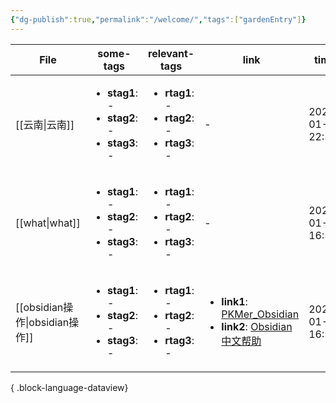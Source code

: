 ```yaml
---
{"dg-publish":true,"permalink":"/welcome/","tags":["gardenEntry"]}
---
```



| File                          | some-tags                                                                            | relevant-tags                                                                        | link                                                                                                                                                                          | time             |
| ----------------------------- | ------------------------------------------------------------------------------------ | ------------------------------------------------------------------------------------ | ----------------------------------------------------------------------------------------------------------------------------------------------------------------------------- | ---------------- |
| [[云南\|云南]]                 | <ul><li><b>stag1</b>: \-</li><li><b>stag2</b>: \-</li><li><b>stag3</b>: \-</li></ul> | <ul><li><b>rtag1</b>: \-</li><li><b>rtag2</b>: \-</li><li><b>rtag3</b>: \-</li></ul> | \-                                                                                                                                                                            | 2025-01-30 22:59 |
| [[what\|what]]             | <ul><li><b>stag1</b>: \-</li><li><b>stag2</b>: \-</li><li><b>stag3</b>: \-</li></ul> | <ul><li><b>rtag1</b>: \-</li><li><b>rtag2</b>: \-</li><li><b>rtag3</b>: \-</li></ul> | \-                                                                                                                                                                            | 2025-01-27 16:57 |
| [[obsidian操作\|obsidian操作]] | <ul><li><b>stag1</b>: \-</li><li><b>stag2</b>: \-</li><li><b>stag3</b>: \-</li></ul> | <ul><li><b>rtag1</b>: \-</li><li><b>rtag2</b>: \-</li><li><b>rtag3</b>: \-</li></ul> | <ul><li><b>link1</b>: [PKMer_Obsidian](https://pkmer.cn/Pkmer-Docs/10-obsidian/obsidian/)</li><li><b>link2</b>: [Obsidian中文帮助](https://publish.obsidian.md/help-zh)</li></ul> | 2025-01-27 16:53 |

{ .block-language-dataview}



